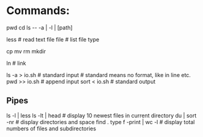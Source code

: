 Commands:
===
pwd
cd
ls -- -a | -l | [path]

less # read text file
file # list file type

cp
mv
rm
mkdir

ln # link

ls -a > io.sh # standard input # standard means no format, like in line etc.
pwd >> io.sh # append input
sort < io.sh # standard output 

Pipes
---
ls -l | less
ls -lt | head # display 10 newest files in current directory
du | sort -nr # display directories and space
find . type f -print | wc -l # display total numbers of files and subdirectories

